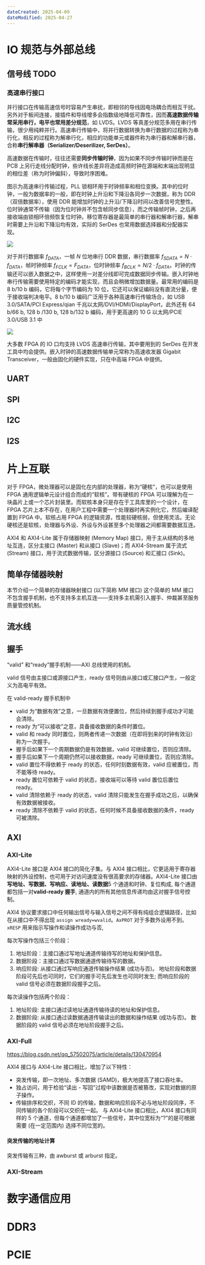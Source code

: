 ```yaml
---
dateCreated: 2025-04-09
dateModified: 2025-04-27
---
```

# IO 规范与外部总线

## 信号线 TODO
### 高速串行接口

并行接口在传输高速信号时容易产生串扰，即相邻的导线因电场耦合而相互干扰。另外对于板间连接，接插件和导线增多会指数级地降低可靠性，因而**高速数据传输常采用串行，电平也常用差分规范**，如 LVDS。LVDS 等真差分规范多用在串行传输，很少用纯粹并行。高速串行传输中，将并行数据转换为串行数据的过程称为串行化，相反的过程称为解串行化，相应的功能单元或器件称为串行器和解串行器，合称**串行解串器（Serializer/Deserilizer, SerDes）**。

高速数据在传输时，往往还需要**同步传输时钟**，因为如果不同步传输时钟而是在 PCB 上另行走线分配时钟，些许线长差异将造成高频时钟在源端和末端出现明显的相位差（称为时钟偏斜），导致时序困难。

图示为高速串行传输过程，PLL 锁相环用于时钟频率和相位变换。其中的位时钟，一般为数据率的一般，即在时钟上升沿和下降沿各同步一次数据，称为 DDR（双倍数据率），使用 DDR 能增加时钟的上升沿/下降沿时间以改善信号完整性。位时钟通常不传输（因为位时钟并不包含帧同步信息），而之传输帧时钟，之后再接收端由锁相环倍频恢复位时钟。移位寄存器是最简单的串行器和解串行器，解串时需要上升沿和下降沿均有效，实际的 SerDes 也常用数据选择器和分配器实现。

![](高速串行传输示意.png)

对于并行数据率 $f_{DATA}$，一帧 $N$ 位地串行 DDR 数据，串行数据率 $f_{SDATA}=N\cdot f_{DATA}$，帧时钟频率 $f_{FCLK}=F_{DATA}$，位时钟频率 $f_{BCLK}=N/2\cdot f_{DATA}$。时钟的传输还可以嵌入数据之中，这样使用一对差分线即可完成数据同步传输。嵌入时钟地串行传输需要使用特定的编码才能实现，而且会稍微增加数据量。最常用的编码是 8 b/10 b 编码，它将每个字节编码为 10 位，它还可以保证编码没有直流分量，便于接收端判决电平。8 b/10 b 编码广泛用于各种高速串行传输场合，如 USB 3.0/SATA/PCI Express/qian 千兆以太网/DVI/HDMI/DisplayPort，此外还有 64 b/66 b, 128 b /130 b, 128 b/132 b 编码，用于更高速的 10 G 以太网/PCIE 3.0/USB 3.1 中

![](嵌入时钟地高速传输.png)

大多数 FPGA 的 IO 口均支持 LVDS 高速串行传输，其中要用到的 SerDes 在开发工具中均会提供。嵌入时钟的高速数据传输单元常称为高速收发器 Gigabit Transceiver，一般由固化的硬件实现，只在中高端 FPGA 中提供。

## UART

## SPI

## I2C

## I2S

# 片上互联

对于 FPGA，微处理器可以是固化在内部的处理器，称为“硬核”，也可以是使用 FPGA 通用逻辑单元设计组合而成的“软核”。带有硬核的 FPGA 可以理解为在一块晶片上或一个芯片封装里。而软核本身只是存在于工具库里的一个设计，在 FPGA 芯片上本不存在，在用户工程中需要一个处理器时再实例化它，然后编译配置到 FPGA 中。软核占用 FPGA 的逻辑资源，性能较硬核弱，但使用灵活。无论硬核还是软核，处理器与外设、外设与外设甚至多个处理器之间都需要数据互连。

AXI4 和 AXI4-Lite 属于存储器映射 (Memory Map) 接口，用于主从结构的多地址互连，区分主接口 (Master) 和从接口 (Slave)；而 AXI4-Stream 属于流式 (Stream) 接口，用于流式数据传输，区分源接口 (Source) 和汇接口 (Sink)。

## 简单存储器映射

本节介绍一个简单的存储器映射接口 (以下简称 MM 接口) 这个简单的 MM 接口不包含握手机制，也不支持多主机互连——支持多主机需引入握手、仲裁甚至服务质量管控机制。

## 流水线

## 握手

“valid” 和“ready”握手机制——AXI 总线使用的机制。

valid 信号由主接口或源接口产生，ready 信号则由从接口或汇接口产生，一般定义为高电平有效。

在 valid-ready 握手机制中

- valid 为“数据有效”之意，一旦数据有效便置位，然后持续到握手成功才可能会清除。
- ready 为“可以接收”之意，具备接收数据的条件时置位。
- valid 和 ready 同时置位，则两者传递一次数据（在即将到来的时钟有效沿）称为一次握手。
- 握手后如果下一个周期数据仍是有效数据，valid 可继续置位，否则应清除。
- 握手后如果下一个周期仍然可以接收数据，ready 可继续置位，否则应清除。
- valid 置位不得依赖于 ready 的状态，任何时刻数据有效，valid 应被置位，而不能等待 ready。
- ready 置位可依赖于 valid 的状态，接收端可以等待 valid 置位后置位 ready。
- valid 清除依赖于 ready 的状态，valid 清除只能发生在握手成功之后，以确保有效数据被接收。
- ready 清除不依赖于 valid 的状态，任何时候不具备接收数据的条件，ready 可被清除。

## AXI
### AXI-Lite

AXI4-Lite 接口是 AXI4 接口的简化子集。与 AXI4 接口相比，它更适用于寄存器映射的外设控制，也可用于对访问速度没有很高要求的存储器。AXI4-Lite 接口由**写地址、写数据、写响应、读地址、读数据**5 个通道和时钟、复位构成, 每个通道都包括一对**valid-ready 握手**, 通道内的所有其他信息传递均由这对握手信号控制。

AXI4 协议要求接口中任何输出信号与输入信号之间不得有纯组合逻辑路径，比如在从接口中不得出现 `assign wready=wvalid`。`AxPROT` 对于多数外设用不到。`xRESP` 用来指示写操作和读操作成功与否,

每次写操作包括三个阶段：

1. 地址阶段：主接口通过写地址通道传输待写的地址和保护信息。
2. 数据阶段：主接口通过写数据通道传输待写的数据。
3. 响应阶段: 从接口通过写响应通道传输操作结果 (成功与否)。
地址阶段和数据阶段可先后也可同时，它们的握手可先后发生也可同时发生; 而响应阶段的 valid 信号必须在数据阶段握手之后。

每次读操作包括两个阶段：

1. 地址阶段: 主接口通过读地址通道传输待读的地址和保护信息。
2. 数据阶段: 从接口通过读数据通道传输读出的数据和操作结果 (成功与否)。
数据阶段的 valid 信号必须在地址阶段握手之后。

### AXI-Full

https://blog.csdn.net/qq_57502075/article/details/130470954

AXI4 接口与 AXI4-Lite 接口相比，增加了以下特性：

- 突发传输，即一次地址、多次数据 (SAMD)，极大地提高了接口吞吐率。
- 独占访问，用于检验“读出 - 写回”过程中该数据是否被篡改，实现对数据的原子操作。
- 传输排序和交织，不同 ID 的传输，数据和响应阶段不必与地址阶段同序，不同传输的各个阶段可以交织在一起。
与 AXI4-Lite 接口相比，AXI4 接口有同样的 5 个通道，但每个通道都增加了一些信号，其中位宽标为“?”的是可根据需要 (在一定范围内) 选择不同位宽的。

#### 突发传输的地址计算

突发传输有三种，由 awburst 或 arburst 指定。

### AXI-Stream

# 数字通信应用
# DDR3

# PCIE
